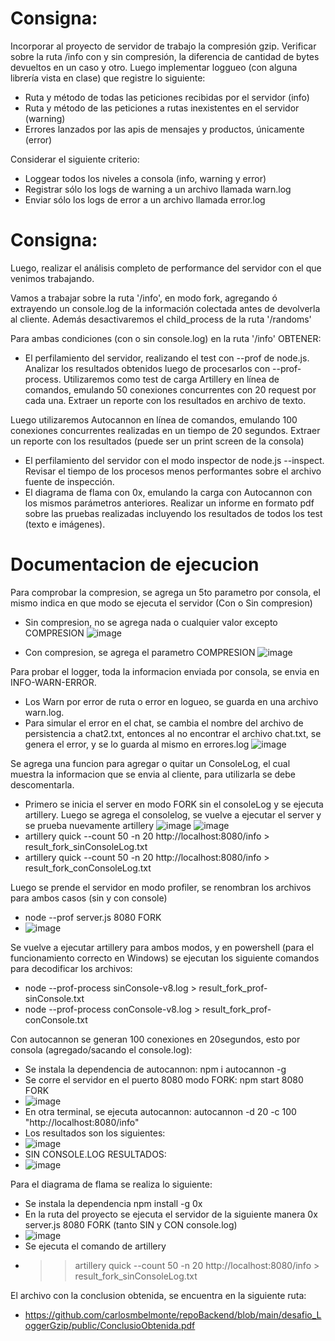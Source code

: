 # Consigna:
Incorporar al proyecto de servidor de trabajo la compresión gzip.
Verificar sobre la ruta /info con y sin compresión, la diferencia de cantidad de bytes devueltos en un caso y otro.
Luego implementar loggueo (con alguna librería vista en clase) que registre lo siguiente:
- Ruta y método de todas las peticiones recibidas por el servidor (info)
- Ruta y método de las peticiones a rutas inexistentes en el servidor (warning)
- Errores lanzados por las apis de mensajes y productos, únicamente (error)

Considerar el siguiente criterio:
- Loggear todos los niveles a consola (info, warning y error)
- Registrar sólo los logs de warning a un archivo llamada warn.log
- Enviar sólo los logs de error a un archivo llamada error.log

# Consigna: 
Luego, realizar el análisis completo de performance del servidor con el que venimos trabajando.

Vamos a trabajar sobre la ruta '/info', en modo fork, agregando ó extrayendo un console.log de la información colectada antes de devolverla al cliente. Además desactivaremos el child_process de la ruta '/randoms'

Para ambas condiciones (con o sin console.log) en la ruta '/info' OBTENER:
- El perfilamiento del servidor, realizando el test con --prof de node.js. Analizar los resultados obtenidos luego de procesarlos con --prof-process. 
Utilizaremos como test de carga Artillery en línea de comandos, emulando 50 conexiones concurrentes con 20 request por cada una. Extraer un reporte con los resultados en archivo de texto.

Luego utilizaremos Autocannon en línea de comandos, emulando 100 conexiones concurrentes realizadas en un tiempo de 20 segundos. Extraer un reporte con los resultados (puede ser un print screen de la consola)
- El perfilamiento del servidor con el modo inspector de node.js --inspect. Revisar el tiempo de los procesos menos performantes sobre el archivo fuente de inspección.
- El diagrama de flama con 0x, emulando la carga con Autocannon con los mismos parámetros anteriores.
Realizar un informe en formato pdf sobre las pruebas realizadas incluyendo los resultados de todos los test (texto e imágenes).

# Documentacion de ejecucion
Para comprobar la compresion, se agrega un 5to parametro por consola, el mismo indica en que modo se ejecuta el servidor (Con o Sin compresion)
- Sin compresion, no se agrega nada o cualquier valor excepto COMPRESION
![image](https://github.com/carlosmbelmonte/repoBackend/blob/main/desafio_LoggerGzip/public/imagen/endpointINFO_sinCompresion.png)

- Con compresion, se agrega el parametro COMPRESION
![image](https://github.com/carlosmbelmonte/repoBackend/blob/main/desafio_LoggerGzip/public/imagen/endpointINFO_conCompresion.png)

Para probar el logger, toda la informacion enviada por consola, se envia en INFO-WARN-ERROR.
- Los Warn por error de ruta o error en logueo, se guarda en una archivo warn.log.
- Para simular el error en el chat, se cambia el nombre del archivo de persistencia a chat2.txt, entonces al no encontrar el archivo chat.txt, se genera el error, y se lo guarda al mismo en errores.log
![image](https://github.com/carlosmbelmonte/repoBackend/blob/main/desafio_LoggerGzip/public/imagen/logger.png)

Se agrega una funcion para agregar o quitar un ConsoleLog, el cual muestra la informacion que se envia al cliente, para utilizarla se debe descomentarla.
- Primero se inicia el server en modo FORK sin el consoleLog y se ejecuta artillery. Luego se agrega el consolelog, se vuelve a ejecutar el server y se prueba nuevamente artillery
![image](https://github.com/carlosmbelmonte/repoBackend/blob/main/desafio_LoggerGzip/public/imagen/consolelogINFO.png)
![image](https://github.com/carlosmbelmonte/repoBackend/blob/main/desafio_LoggerGzip/public/imagen/artillery.png)
- artillery quick --count 50 -n 20 http://localhost:8080/info > result_fork_sinConsoleLog.txt
- artillery quick --count 50 -n 20 http://localhost:8080/info > result_fork_conConsoleLog.txt

Luego se prende el servidor en modo profiler, se renombran los archivos para ambos casos (sin y con console)
- node --prof server.js 8080 FORK
- ![image](https://github.com/carlosmbelmonte/repoBackend/blob/main/desafio_LoggerGzip/public/imagen/modoProfiler.png)

Se vuelve a ejecutar artillery para ambos modos, y en powershell (para el funcionamiento correcto en Windows) se ejecutan los siguiente comandos para decodificar los archivos:
- node --prof-process sinConsole-v8.log > result_fork_prof-sinConsole.txt
- node --prof-process conConsole-v8.log > result_fork_prof-conConsole.txt

Con autocannon se generan 100 conexiones en 20segundos, esto por consola (agregado/sacando el console.log):
- Se instala la dependencia de autocannon: npm i autocannon -g
- Se corre el servidor en el puerto 8080 modo FORK: npm start 8080 FORK
- ![image](https://github.com/carlosmbelmonte/repoBackend/blob/main/desafio_LoggerGzip/public/imagen/autocannon1.png)
- En otra terminal, se ejecuta autocannon: autocannon -d 20 -c 100 "http://localhost:8080/info"
- Los resultados son los siguientes:
- ![image](https://github.com/carlosmbelmonte/repoBackend/blob/main/desafio_LoggerGzip/public/imagen/autocannon2.png)
- SIN CONSOLE.LOG RESULTADOS:
- ![image](https://github.com/carlosmbelmonte/repoBackend/blob/main/desafio_LoggerGzip/public/imagen/autocannon3.png)

Para el diagrama de flama se realiza lo siguiente:
- Se instala la dependencia npm install -g 0x
- En la ruta del proyecto se ejecuta el servidor de la siguiente manera 0x server.js 8080 FORK (tanto SIN y CON console.log)
- ![image](https://github.com/carlosmbelmonte/repoBackend/blob/main/desafio_LoggerGzip/public/imagen/0x_sinConsole.png)
- Se ejecuta el comando de artillery 
- >> artillery quick --count 50 -n 20 http://localhost:8080/info > result_fork_sinConsoleLog.txt

El archivo con la conclusion obtenida, se encuentra en la siguiente ruta:
- https://github.com/carlosmbelmonte/repoBackend/blob/main/desafio_LoggerGzip/public/ConclusioObtenida.pdf




